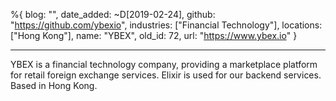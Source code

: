 %{
  blog: "",
  date_added: ~D[2019-02-24],
  github: "https://github.com/ybexio",
  industries: ["Financial Technology"],
  locations: ["Hong Kong"],
  name: "YBEX",
  old_id: 72,
  url: "https://www.ybex.io"
}

---

YBEX is a financial technology company, providing a marketplace platform for retail foreign exchange services. Elixir is used for our backend services. Based in Hong Kong.
